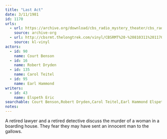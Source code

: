 ```yaml
---
title: "Last Act"
date: 3/11/1981
id: 1170
urls: 
  - url: https://archive.org/download/cbs_radio_mystery_theater/cbs_radio_mystery_theater-1151-1200.zip/cbs_radio_mystery_theater-1151-1200%2Fcbsrmt_1170_last_act.mp3
    source: archive-org
  - url: http://cbsrmt.thelongtrek.com/vinyl/CBSRMT%20-%20810311%201170%20Last%20Act_afrts.mp3
    source: kl-vinyl
actors:  
  - id: 90
    name: Court Benson  
  - id: 16
    name: Robert Dryden  
  - id: 135
    name: Carol Teitel  
  - id: 95
    name: Earl Hammond
writers:  
  - id: 43
    name: Elspeth Eric
searchable: Court Benson,Robert Dryden,Carol Teitel,Earl Hammond Elspeth Eric
notes:  
---
```

A retired lawyer and a retired detective discuss the murder of a woman in a boarding house. They fear they may have sent an innocent man to the gallows.